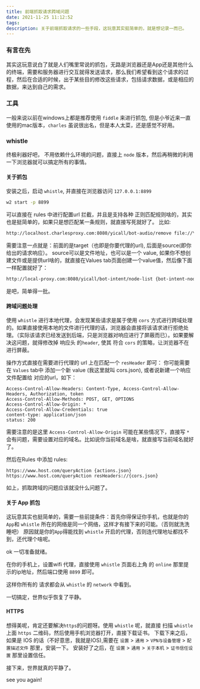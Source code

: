 ```yaml
---
title: 前端抓取请求跨域问题
date: 2021-11-25 11:12:52
tags:
description: 关于前端抓取请求的一些手段，这玩意其实挺简单的，就是想记录一而已。
---
```


### 有言在先
其实这玩意说白了就是人们嘴里常说的抓包，无路是浏览器还是App还是其他什么的终端，需要和服务器进行交互就得发送请求，那么我们希望看到这个请求的过程，然后在合适的时候，出于某些目的修改这些请求，包括请求数据，或是相应的数据，来达到自己的需求。

### 工具
一般来说以前在windows上都是推荐使用 `fiddle` 来进行抓包, 但是小爷近来一直使用的mac版本，`charles` 虽说很出名，但是本人太菜，还是感觉不好用。

### whistle
终极利器好吧， 不用依赖什么环境的问题，直接上 `node` 版本，然后再稍微的利用一下浏览器就可以搞定所有的事情。

#### 关于抓包
安装之后，启动 `whistle`, 并直接在浏览器访问 `127.0.0.1:8899`
``` bash
w2 start -p 8899
```
可以直接在 rules 中进行配置url 拦截，并且是支持各种 正则匹配规则啥的，其实也是挺简单的，如果只是想匹配某一条规则，就直接写死就好了。
比如:
```bash
http://localhost.charlesproxy.com:8080/yicall/bot-audio/remove file://\Users/kevin/work/mock/bot-audio-remove.json
```
需要注意一点就是：前面的是target（也即是你要代理的url), 后面是source(即你给出的请求响应）。
source可以是文件地址，也可以是一个 value, 如果你不想创建文件或是提供url啥的，就直接在Values tab页面创建一个value值，然后像下面一样配置就好了：
```bash
http://local-proxy.com:8080/yicall/bot-intent/node-list {bot-intent-node-list.json}
```
是吧，简单得一批。

#### 跨域问题处理
使用 `whistle` 进行本地代理，会发现某些请求是属于使用 `cors` 方式进行跨域处理的。如果直接使用本地的文件进行代理的话，浏览器会直接将该请求进行拒绝处理。（实际该请求已经发送到后端，只是浏览器对响应进行了屏蔽而已）。如果要解决这问题，就得修改掉 响应头 的`header`, 使其 符合 `cors` 的策略，让浏览器不在进行屏蔽。

操作方式直接在需要进行代理的 url 上在匹配一个 `resHeader` 即可：
你可能需要在 `Values` tab中 添加一个新 value (我这里就叫 cors.json), 或者说新建一个响应文件配置给 对应的url，如下：
``` text
Access-Control-Allow-Headers: Content-Type, Access-Control-Allow-Headers, Authorization, token
Access-Control-Allow-Methods: POST, GET, OPTIONS
Access-Control-Allow-Origin: *
Access-Control-Allow-Credentials: true
content-type: application/json
status: 200
```
需要注意的是这里 `Access-Control-Allow-Origin` 可能在某些情况下，直接写 `*` 会有问题，需要设置对应的域名。比如说你当前域名是啥，就直接写当前域名就好了。

然后在Rules 中添加 rules:
``` text
https://www.host.com/queryAction {actions.json}
https://www.host.com/queryAction resHeaders://{cors.json}

```

如上，抓取跨域的问题应该就没什么问题了。


#### 关于 App 抓包
这玩意其实也挺简单的，需要一些前提条件：首先你得保证你手机，也就是你的`App`和 `whistle` 所在的网络是同一个网络，这样才有接下来的可能。（否则就洗洗睡吧）
原因就是你的`App`得能找到 `whistle` 开启的代理，否则连代理地址都找不到，还代理个啥呢。

ok 一切准备就绪。

在你的手机上，设置wifi 代理，直接使用 `whistle` 页面右上角 的 `online` 那里提示的ip地址，然后端口使用 `8899` 即可。

这样你所有的 请求都会从 `whistle` 的 `network` 中看到。

一切搞定，世界似乎恢复了平静。

#### HTTPS
想得美呢，肯定还要解决`https`的问题呀。使用 `whistle` 呢，就直接 扫描 `whistle` 上面 `https` 二维码，然后使用手机浏览器打开，直接下载证书。
下载下来之后，如果是 IOS 的话（不好意思，我就是IOS),需要在 `设置` > `通用` > `VPN与设备管理` > `配置描述文件` 那里，安装一下。
安装好了之后，在 `设置` > `通用` > `关于本机` > `证书信任设置` 那里设置信任。

接下来，世界就真的平静了。

see you again!